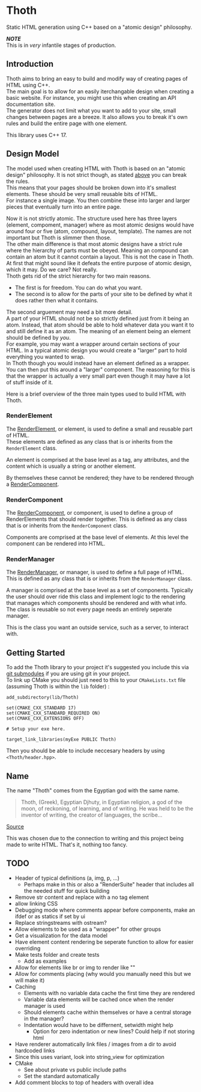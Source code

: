 # Thoth

Static HTML generation using C++ based on a "atomic design" philosophy.

_**NOTE**_\
This is in *very* infantile stages of production.

## Introduction

Thoth aims to bring an easy to build and modify way of creating pages of HTML using C++.\
The main goal is to allow for an easily iterchangable design when creating a basic website. For instance, you might use this when creating an API documentation site.\
The generator does not limit what you want to add to your site, small changes between pages are a breeze. It also allows you to break it's own rules and build the entire page with one element.

This library uses C++ 17.

## Design Model

The model used when creating HTML with Thoth is based on an "atomic design" philosophy. It is not strict though, as stated [above](#introduction) you can break the rules.\
This means that your pages should be broken down into it's smallest elements. These should be very small reusable bits of HTML.\
For instance a single image. You then combine these into larger and larger pieces that eventually turn into an entire page.

Now it is not strictly atomic. The structure used here has three layers (element, compoment, manager) where as most atomic designs would have around four or five (atom, compound, layout, template). The names are not important but Thoth is slimmer then those.\
The other main difference is that most atomic designs have a strict rule where the hierarchy of parts must be obeyed. Meaning an compound can contain an atom but it cannot contain a layout. This is not the case in Thoth.\
At first that might sound like it defeats the entire purpose of atomic design, which it may. Do we care? Not really.\
Thoth gets rid of the strict hierarchy for two main reasons.

* The first is for freedom. You can do what you want.
* The second is to allow for the parts of your site to be defined by what it does rather then what it contains.

The second arguement may need a bit more detail.\
A part of your HTML should not be so strictly defined just from it being an atom. Instead, that atom should be able to hold whatever data you want it to and still define it as an atom. The meaning of an element being an element should be defined by *you*.\
For example, you may want a wrapper around certain sections of your HTML. In a typical atomic design you would create a "larger" part to hold everything you wanted to wrap.\
In Thoth though you would instead have an element defined as a wrapper. You can then put this around a "larger" component. The reasoning for this is that the wrapper is actually a very small part even though it may have a lot of stuff inside of it.

Here is a brief overview of the three main types used to build HTML with Thoth.

### RenderElement

The [RenderElement](./src/RenderElement.hpp), or element, is used to define a small and reusable part of HTML.\
These elements are defined as any class that is or inherits from the `RenderElement` class.

An element is comprised at the base level as a tag, any attributes, and the content which is usually a string or another element.

By themselves these cannot be rendered; they have to be rendered through a [RenderComponent](./src/RenderComponent.hpp).

### RenderComponent

The [RenderComponent](./src/RenderComponent.hpp), or component, is used to define a group of RenderElements that should render together. This is defined as any class that is or inherits from the `RenderComponent` class.

Components are comprised at the base level of elements. At this level the component can be rendered into HTML.

### RenderManager

The [RenderManager](./src/RenderManager.hpp), or manager, is used to define a full page of HTML. This is defined as any class that is or inherits from the `RenderManager` class.

A manager is comprised at the base level as a set of components. Typically the user should over ride this class and implement logic to the rendering that manages which components should be rendered and with what info.\
The class is reusable so not every page needs an entirely seperate manager.

This is the class you want an outside service, such as a server, to interact with.

## Getting Started

To add the Thoth library to your project it's suggested you include this via [git submodules](https://git-scm.com/book/en/v2/Git-Tools-Submodules) if you are using git in your project.\
To link up CMake you should just need to this to your `CMakeLists.txt` file (assuming Thoth is within the `lib` folder) :

```
add_subdirectory(lib/Thoth)

set(CMAKE_CXX_STANDARD 17)
set(CMAKE_CXX_STANDARD_REQUIRED ON)
set(CMAKE_CXX_EXTENSIONS OFF)

# Setup your exe here.

target_link_libraries(myExe PUBLIC Thoth)
```

Then you should be able to include neccesary headers by using `<Thoth/header.hpp>`.

## Name

The name "Thoth" comes from the Egyptian god with the same name.

> Thoth, (Greek), Egyptian Djhuty, in Egyptian religion, a god of the moon, of reckoning, of learning, and of writing. He was held to be the inventor of writing, the creator of languages, the scribe...

[Source](https://www.britannica.com/topic/Thoth)

This was chosen due to the connection to writing and this project being made to write HTML. That's it, nothing too fancy.

## TODO

* Header of typical definitions (a, img, p, ...)
    * Perhaps make in this or also a "RenderSuite" header that includes all the needed stuff for quick building
* Remove str content and replace with a no tag element
* allow linking CSS
* Debugging mode where comments appear before components, make an ifdef or as statics if set by ui
* Replace stringstreams with ostream?
* Allow elements to be used as a "wrapper" for other groups
* Get a visualization for the data model
* Have element content rendering be seperate function to allow for easier overriding
* Make tests folder and create tests
    * Add as examples
* Allow for elements like br or img to render like "<xyz />"
* Allow for comments placing (why would you manually need this but we will make it)
* Caching
    * Elements with no variable data cache the first time they are rendered
    * Variable data elements will be cached once when the render manager is used
    * Should elements cache within themselves or have a central storage in the manager?
    * Indentation would have to be differnent, setwidth might help
        * Option for zero indentation or new lines? Could help if not storing html
* Have renderer automatically link files / images from a dir to avoid hardcoded links
* Since this uses variant, look into string_view for optimization
* CMake
    * See about private vs public include paths
    * Set the standard automatically
* Add comment blocks to top of headers with overall idea